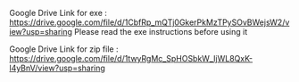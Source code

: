 Google Drive Link for exe : https://drive.google.com/file/d/1CbfRp_mQTj0GkerPkMzTPySOvBWejsW2/view?usp=sharing
Please read the exe instructions before using it

Google Drive Link for zip file : https://drive.google.com/file/d/1twyRgMc_SpHOSbkW_IjWL8QxK-l4yBnV/view?usp=sharing
